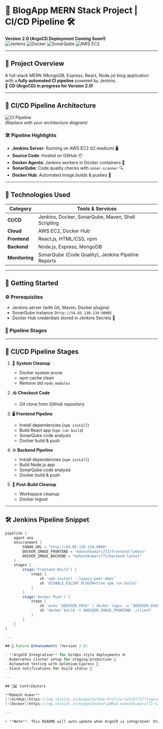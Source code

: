 # 🚀 BlogApp MERN Stack Project | CI/CD Pipeline 🛠️  
**Version 2.0 (ArgoCD Deployment Coming Soon!)**  
![Jenkins](https://img.shields.io/badge/Jenkins-CI%20Pipeline-%23D24939?logo=jenkins) 
![Docker](https://img.shields.io/badge/Docker-Image%20Publishing-%232496ED?logo=docker) 
![SonarQube](https://img.shields.io/badge/SonarQube-Code%20Quality-%23430098?logo=sonarqube) 
![AWS EC2](https://img.shields.io/badge/AWS-EC2%20(t2.medium)-%23FF9900?logo=amazon-aws)

---

## 🌟 Project Overview  
A full-stack MERN (MongoDB, Express, React, Node.js) blog application with a **fully automated CI pipeline** powered by Jenkins.  
🚧 **CD (ArgoCD) in progress for Version 2.0!**  

---

## 🔄 CI/CD Pipeline Architecture  
![CI Pipeline](https://via.placeholder.com/800x400.png?text=CI+Pipeline+Diagram+-+ArgoCD+Coming+Soon)  
*(Replace with your architecture diagram)*  

### 🛠️ Pipeline Highlights  
- **Jenkins Server**: Running on AWS EC2 (t2.medium) 🖥️  
- **Source Code**: Hosted on GitHub 📦  
- **Docker Agents**: Jenkins workers in Docker containers 🐳  
- **SonarQube**: Code quality checks with `sonar-scanner` 🔍  
- **Docker Hub**: Automated image builds & pushes 🚢  

---

## 🧩 Technologies Used  
| Category       | Tools & Services                                                                 |
|----------------|----------------------------------------------------------------------------------|
| **CI/CD**      | Jenkins, Docker, SonarQube, Maven, Shell Scripting                               |
| **Cloud**      | AWS EC2, Docker Hub                                                              |
| **Frontend**   | React.js, HTML/CSS, npm                                                          |
| **Backend**    | Node.js, Express, MongoDB                                                        |
| **Monitoring** | SonarQube (Code Quality), Jenkins Pipeline Reports                               |

---

## 🚀 Getting Started  

### ⚙️ Prerequisites  
- Jenkins server (with Git, Maven, Docker plugins)  
- SonarQube instance (`http://54.85.130.134:9000`)  
- Docker Hub credentials stored in Jenkins Secrets 🔑  

### 🔧 Pipeline Stages  
---

## 🔄 CI/CD Pipeline Stages  

1. 🧹 **System Cleanup**  
   - Docker system prune  
   - npm cache clean  
   - Remove old `node_modules`  

2. 📥 **Checkout Code**  
   - Git clone from GitHub repository  

3. 🖥️ **Frontend Pipeline**  
   - Install dependencies (`npm install`)  
   - Build React app (`npm run build`)  
   - SonarQube code analysis  
   - Docker build & push  

4. ⚙️ **Backend Pipeline**  
   - Install dependencies (`npm install`)  
   - Build Node.js app  
   - SonarQube code analysis  
   - Docker build & push  

5. 🧼 **Post-Build Cleanup**  
   - Workspace cleanup  
   - Docker logout  

---

## 🛠️ Jenkins Pipeline Snippet  

```groovy
pipeline {
    agent any
    environment {
        SONAR_URL = "http://54.85.130.134:9000"
        DOCKER_IMAGE_FRONTEND = "maheshkumars772/frontend:latest"
        DOCKER_IMAGE_BACKEND = "maheshkumars772/backend:latest"
    }
    stages {
        stage('Frontend Build') {
            steps {
                sh 'npm install --legacy-peer-deps'
                sh 'DISABLE_ESLINT_PLUGIN=true npm run build'
            }
        }
        stage('Docker Push') {
            steps {
                sh 'echo "$DOCKER_PASS" | docker login -u "$DOCKER_USER" --password-stdin'
                sh 'docker build -t $DOCKER_IMAGE_FRONTEND ./client'
            }
        }
    }
}

---

## 🔮 Future Enhancements (Version 2.0)  

- **ArgoCD Integration** for GitOps-style deployments 🌐  
- Kubernetes cluster setup for staging/production 🚢  
- Automated testing with Selenium/Cypress 🧪  
- Slack notifications for build status 📢  

---

## 👨💻 Contributors  

**Mahesh Kumar**  
[![GitHub](https://img.shields.io/badge/GitHub-Profile-%23181717?logo=github)](https://github.com/smahesh-kumarr)  
[![Docker](https://img.shields.io/badge/Docker%20Hub-maheshkumars772-%232496ED?logo=docker)](https://hub.docker.com/u/maheshkumars772)  

---

> **Note**: This README will auto-update when ArgoCD is integrated! Stay tuned for v2.0! 🎉   🎉
